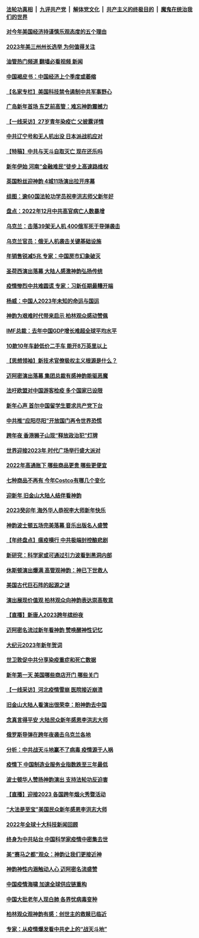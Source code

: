 ####  [法轮功真相](../../../../basic/blob/master/README.md?t=01031212) &nbsp;|&nbsp; [九评共产党](../../../../9ping.md/blob/master/README.md?t=01031212) &nbsp;|&nbsp; [解体党文化](../../../../jtdwh.md/blob/master/README.md?t=01031212)  &nbsp;|&nbsp; [共产主义的终极目的](../../../../gczydzjmd.md/blob/master/README.md?t=01031212) &nbsp;|&nbsp; [魔鬼在统治我们的世界](../../../../mgztzwmdsj.md/blob/master/README.md?t=01031212) 

#### [对今年美国经济持谨慎乐观态度的五个理由](../pages/nf4514/n13898130.md?t=01031212) 

#### [2023年美三州州长选举 为何值得关注](../pages/nf4514/n13898041.md?t=01031212) 

#### [油管热门频道 翻墙必看视频 新闻](http://129.146.143.75:81/youtube.html?01031212)

#### [中国褐皮书：中国经济上个季度或萎缩](../pages/nf4514/n13898091.md?t=01031212) 

#### [【名家专栏】美国科技禁令遏制中共军事野心](../pages/nf4514/n13896442.md?t=01031212) 

#### [广岛新年首场 东芝前高管：难忘神韵震撼力](../pages/nf4514/n13898090.md?t=01031212) 

#### [【一线采访】27岁青年染疫亡 父披露详情](../pages/nf4514/n13898068.md?t=01031212) 

#### [中共辽宁号和无人机出没 日本派战机应对](../pages/nf4514/n13897989.md?t=01031212) 

#### [【特稿】中共与天斗自取灭亡 现在还乐吗](../pages/nf4514/n13897482.md?t=01031212) 

#### [新年伊始 河南“金融难民”徒步上高速路维权](../pages/nf4514/n13897842.md?t=01031212) 

#### [英国粉丝迎神韵 4城11场演出拉开序幕](../pages/nf4514/n13897925.md?t=01031212) 

#### [组图：逾60国法轮功学员祝李洪志师父新年好](../pages/nf4514/n13890484.md?t=01031212) 

#### [盘点：2022年12月中共高官病亡人数暴增](../pages/nf4514/n13897373.md?t=01031212) 

#### [乌克兰：击落39架无人机 400俄军死于导弹袭击](../pages/nf4514/n13897857.md?t=01031212) 

#### [乌克兰官员：俄无人机袭击关键基础设施](../pages/nf4514/n13897758.md?t=01031212) 

#### [年销售锐减5兆 专家：中国房市幻象破灭](../pages/nf4514/n13897386.md?t=01031212) 

#### [圣荷西演出落幕 大陆人感激神韵弘扬传统](../pages/nf4514/n13897750.md?t=01031212) 

#### [疫情惨烈中共难圆谎 专家：习新任期最糟开端](../pages/nf4514/n13897471.md?t=01031212) 

#### [杨威：中国人2023年未知的命运与国运](../pages/nf4514/n13897508.md?t=01031212) 

#### [神韵为艰难时代带来启示 柏林观众感动赞佩](../pages/nf4514/n13897372.md?t=01031212) 

#### [IMF总裁：去年中国GDP增长难超全球平均水平](../pages/nf4514/n13897345.md?t=01031212) 

#### [10款10年车龄低价二手车 能开8万英里以上](../pages/nf4514/n13889391.md?t=01031212) 

#### [【思想领袖】新技术官僚极权主义根源是什么？](../pages/nf4514/n13874820.md?t=01031212) 

#### [迈阿密演出落幕 集团总裁有感神韵能驱恶魔](../pages/nf4514/n13897376.md?t=01031212) 

#### [法吁欧盟对中国游客检疫 多个国家已设限](../pages/nf4514/n13897260.md?t=01031212) 

#### [新年心声 首尔中国留学生要求共产党下台](../pages/nf4514/n13897286.md?t=01031212) 

#### [中共推“应阳尽阳”开放国门再令世界恐慌](../pages/nf4514/n13897268.md?t=01031212) 

#### [跨年夜 香港狮子山现“释放政治犯”灯牌](../pages/nf4514/n13896863.md?t=01031212) 

#### [世界迎接2023年 时代广场举行盛大派对](../pages/nf4514/n13897102.md?t=01031212) 

#### [2022年高通胀下 哪些商品更贵 哪些更便宜](../pages/nf4514/n13896574.md?t=01031212) 

#### [七种商品不再有 今年Costco有哪几个变化](../pages/nf4514/n13887450.md?t=01031212) 

#### [迎新年 旧金山大陆人结伴看神韵](../pages/nf4514/n13896827.md?t=01031212) 

#### [2023癸卯年 海外华人恭祝李大师新年快乐](../pages/nf4514/n13896888.md?t=01031212) 

#### [神韵波士顿五场完美落幕 音乐出版名人盛赞](../pages/nf4514/n13896789.md?t=01031212) 

#### [【年终盘点】瘟疫横行 中共极端封控酿悲剧](../pages/nf4514/n13896504.md?t=01031212) 

#### [新研究：科学家或可通过引力波看到黑洞内部](../pages/nf4514/n13896600.md?t=01031212) 

#### [休斯顿演出爆满 高管观神韵：神已下世救人](../pages/nf4514/n13896766.md?t=01031212) 

#### [美国古代巨石阵的起源之谜](../pages/nf4514/n13896450.md?t=01031212) 

#### [演出展现价值观 柏林观众向神韵表达崇高敬意](../pages/nf4514/n13896611.md?t=01031212) 

#### [【直播】新唐人2023跨年缤纷夜](../pages/nf4514/n13894666.md?t=01031212) 

#### [迈阿密名流过新年看神韵 赞唤醒神性记忆](../pages/nf4514/n13896661.md?t=01031212) 

#### [大纪元2023年新年贺词](../pages/nf4514/n13894513.md?t=01031212) 

#### [世卫敦促中共分享染疫重症和死亡数据](../pages/nf4514/n13896494.md?t=01031212) 

#### [新年第一天 美国哪些商店开门 哪些关门](../pages/nf4514/n13896531.md?t=01031212) 

#### [【一线采访】河北疫情雪崩 医院接近崩溃](../pages/nf4514/n13896032.md?t=01031212) 

#### [旧金山大陆人看演出很荣幸：盼神韵去中国](../pages/nf4514/n13896395.md?t=01031212) 

#### [念真言得平安 大陆民众新年感恩李洪志大师](../pages/nf4514/n13894509.md?t=01031212) 

#### [俄罗斯导弹在跨年夜袭击乌克兰各地](../pages/nf4514/n13896501.md?t=01031212) 

#### [分析：中共战天斗地赢不了病毒 疫情源于人祸](../pages/nf4514/n13895825.md?t=01031212) 

#### [疫情下 中国制造业服务业指数跌至三年最低](../pages/nf4514/n13896495.md?t=01031212) 

#### [波士顿华人赞扬神韵演出 支持法轮功反迫害](../pages/nf4514/n13896345.md?t=01031212) 

#### [【直播】迎接2023 各国跨年烟火秀暨活动](../pages/nf4514/n13894210.md?t=01031212) 

#### [“大法是至宝”美国民众新年感恩李洪志大师](../pages/nf4514/n13895026.md?t=01031212) 

#### [2022年全球十大科技新闻回顾](../pages/nf4514/n13895853.md?t=01031212) 

#### [终身为中共站台 中国科学家疫情中密集去世](../pages/nf4514/n13896298.md?t=01031212) 

#### [美“赛马之都”观众：神韵让我们更接近神](../pages/nf4514/n13896282.md?t=01031212) 

#### [神韵神性内涵触动人心 迈阿密名流盛赞](../pages/nf4514/n13896085.md?t=01031212) 

#### [中国疫情海啸 加速全球供应链重构](../pages/nf4514/n13896058.md?t=01031212) 

#### [中国大批老年人现白肺 各界忧病毒变种](../pages/nf4514/n13895907.md?t=01031212) 

#### [柏林观众观神韵有感：创世主的救赎已临近](../pages/nf4514/n13895819.md?t=01031212) 

#### [专家：从疫情爆发看中共史上的“战天斗地”](../pages/nf4514/n13895470.md?t=01031212) 

<img src='http://gfw-breaker.win/goodnews/indexes/nf4514.md' width='0px' height='0px'/>
